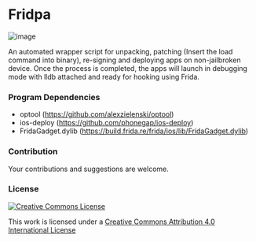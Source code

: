# Fridpa
![image](https://raw.githubusercontent.com/tanprathan/Fridpa/master/fridpa.JPG)

An automated wrapper script for unpacking, patching (Insert the load command into binary), re-signing and deploying apps on non-jailbroken device. Once the process is completed, the apps will launch in debugging mode with lldb attached and ready for hooking using Frida.

### Program Dependencies
* optool (https://github.com/alexzielenski/optool)
* ios-deploy (https://github.com/phonegap/ios-deploy)
* FridaGadget.dylib (https://build.frida.re/frida/ios/lib/FridaGadget.dylib)

### Contribution
Your contributions and suggestions are welcome.

### License

[![Creative Commons License](http://i.creativecommons.org/l/by/4.0/88x31.png)](http://creativecommons.org/licenses/by/4.0/)

This work is licensed under a [Creative Commons Attribution 4.0 International License](http://creativecommons.org/licenses/by/4.0/)
